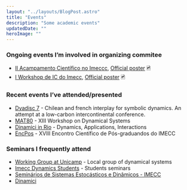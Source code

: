 ```yaml
---
layout: "../layouts/BlogPost.astro"
title: "Events"
description: "Some academic events"
updatedDate: ""
heroImage: ""
---
```



### Ongoing events I’m involved in organizing commitee
- [II Acampamento Científico no Imeccc](https://ime.unicamp.br/acampamento), [Official poster](https://neemias.org/Poster_Acampamento.jpg) 🖻
- [I Workshop de IC do Imecc](http://sites.google.com/unicamp.br/workshop-ic), [Official poster](https://neemias.org/Poster_Workshop.jpg) 🖻

### Recent events I’ve attended/presented
- [Dyadisc 7](https://dyadisc7.sciencesconf.org/) - Chilean and french interplay for symbolic dynamics. An attempt at a low-carbon intercontinental conference.
- [MAT80](https://www.ime.unicamp.br/~mat80/) - XIII Workshop on Dynamical Systems
- [Dinamici in Rio](https://impa.br/eventos-do-impa/2024-2/dinamici-in-rio-dynamics-applications-interactions/) - Dynamics, Applications, Interactions
- [EncPos](https://www.ime.unicamp.br/~encpos/) - XVIII Encontro Científico de Pós-graduandos do IMECC

### Seminars I frequently attend
- [Working Group at Unicamp](https://daniel.mat.br/pt-br/gdt/) - Local group of dynamical systems
- [Imecc Dynamics Students](https://www.ime.unicamp.br/dynsys/index.php/seminars/) - Students seminars
- [Seminários de Sistemas Estocásticos e Dinâmicos - IMECC](https://www.ime.unicamp.br/ssde/)
- [Dinamici](https://www.dinamici.org/)
